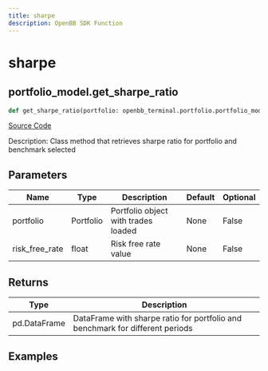 ```yaml
---
title: sharpe
description: OpenBB SDK Function
---
```


# sharpe

## portfolio_model.get_sharpe_ratio

```python title='openbb_terminal/portfolio/portfolio_model.py'
def get_sharpe_ratio(portfolio: openbb_terminal.portfolio.portfolio_model.PortfolioModel, risk_free_rate: float) -> DataFrame:
```
[Source Code](https://github.com/OpenBB-finance/OpenBBTerminal/tree/main/openbb_terminal/portfolio/portfolio_model.py#L970)

Description: Class method that retrieves sharpe ratio for portfolio and benchmark selected

## Parameters

| Name | Type | Description | Default | Optional |
| ---- | ---- | ----------- | ------- | -------- |
| portfolio | Portfolio | Portfolio object with trades loaded | None | False |
| risk_free_rate | float | Risk free rate value | None | False |

## Returns

| Type | Description |
| ---- | ----------- |
| pd.DataFrame | DataFrame with sharpe ratio for portfolio and benchmark for different periods |

## Examples

